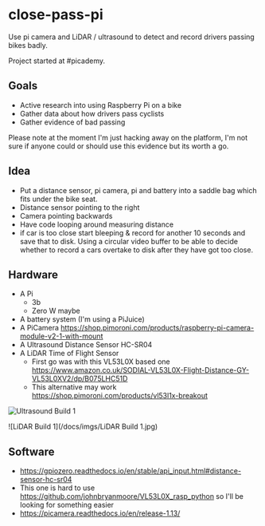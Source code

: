 # close-pass-pi
Use pi camera and LiDAR / ultrasound to detect and record drivers passing bikes badly.  

Project started at #picademy.

## Goals

* Active research into using Raspberry Pi on a bike
* Gather data about how drivers pass cyclists
* Gather evidence of bad passing

Please note at the moment I'm just hacking away on the platform, I'm not sure if anyone could or should use this evidence but its worth a go.

## Idea
* Put a distance sensor, pi camera, pi and battery into a saddle bag which fits under the bike seat. 
 * Distance sensor pointing to the right
 * Camera pointing backwards
* Have code looping around measuring distance
 * if car is too close start bleeping & record for another 10 seconds and save that to disk. Using a circular video buffer to be able to decide whether to record a cars overtake to disk after they have got too close.

## Hardware 

* A Pi
  * 3b
  * Zero W maybe
* A battery system (I'm using a PiJuice)
* A PiCamera https://shop.pimoroni.com/products/raspberry-pi-camera-module-v2-1-with-mount
* A Ultrasound Distance Sensor HC-SR04 
* A LiDAR Time of Flight Sensor 
  * First go was with this VL53L0X based one https://www.amazon.co.uk/SODIAL-VL53L0X-Flight-Distance-GY-VL53L0XV2/dp/B075LHC51D
  * This alternative may work https://shop.pimoroni.com/products/vl53l1x-breakout 
  
![Ultrasound Build 1](/docs/imgs/Ultrasound+Build+1.jpg)

![LiDAR Build 1](/docs/imgs/LiDAR Build 1.jpg)
  

## Software

* https://gpiozero.readthedocs.io/en/stable/api_input.html#distance-sensor-hc-sr04
* This one is hard to use https://github.com/johnbryanmoore/VL53L0X_rasp_python so I'll be looking for something easier
* https://picamera.readthedocs.io/en/release-1.13/

